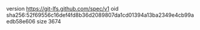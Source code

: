 version https://git-lfs.github.com/spec/v1
oid sha256:52f69556c16def4fd8b36d2089807da1cd01394a13ba2349e4cb99aedb58e606
size 3674
